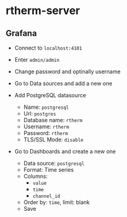 # rtherm-server

## Grafana

+ Connect to `localhost:4101`
+ Enter `admin/admin`
+ Change password and optinally username

+ Go to Data sources and add a new one
+ Add PostgreSQL datasource
  + Name: `postgresql`
  + Url: `postgres`
  + Database name: `rtherm`
  + Username: `rtherm`
  + Password: `rtherm`
  + TLS/SSL Mode: `disable`

+ Go to Dashboards and create a new one
  + Data source: `postgresql`
  + Format: Time series
  + Columns:
    + `value`
    + `time`
    + `channel_id`
  + Order by: `time`, limit: blank
  + Save
